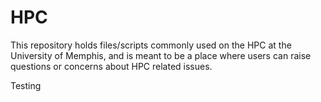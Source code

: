# HPC
This repository holds files/scripts commonly used on the HPC at the University of Memphis, and is meant to be a place where users can raise questions or concerns about HPC related issues.

Testing
